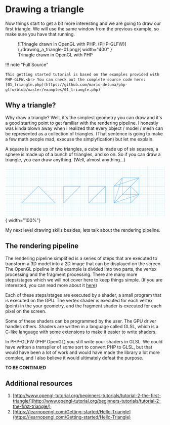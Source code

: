 # Drawing a triangle

Now things start to get a bit more interesting and we are going to draw our first triangle. We will use the same window from the previous example, so make sure you have that running.

<figure markdown>
  ![Trinagle drawn in OpenGL with PHP. (PHP-GLFW)](./drawing_a_triangle-01.png){ width="400" }
  <figcaption>Trinagle drawn in OpenGL with PHP</figcaption>
</figure>

!!! note "Full Source"

    This getting started tutorial is based on the examples provided with PHP-GLFW.<br> You can check out the complete source code here: [01_triangle.php](https://github.com/mario-deluna/php-glfw/blob/master/examples/01_triangle.php)


## Why a triangle?

Why draw a triangle? Well, it's the simplest geometry you can draw and it's a good starting point to get familiar with the rendering pipeline.
I honestly was kinda blown away when i realized that every object / model / mesh can be represented as a collection of triangles. (That sentence is going to make a few math people mad, execuse the simplyfication) but let me explain.

A square is made up of two triangles, a cube is made up of six squares, a sphere is made up of a bunch of triangles, and so on. So if you can draw a triangle, you can draw anything. (Well, almost anything...)

![PHP-GLFW](./drawing_a_triangle-02.png){ width="100%"}

My next level drawing skills besides, lets talk about the rendering pipeline.

## The rendering pipeline

The rendering pipeline simplified is a series of steps that are executed to transform a 3D model into a 2D image that can be displayed on the screen. The OpenGL pipeline in this example is divided into two parts, the vertex processing and the fragment processing. There are many more steps/stages which we will not cover here to keep things simple. (If you are interested, you can read more about it [here](https://www.khronos.org/opengl/wiki/Rendering_Pipeline_Overview))

Each of these steps/stages are executed by a shader, a small program that is executed on the GPU. The vertex shader is executed for each vertex (point) in the your geometry, and the fragment shader is executed for each pixel on the screen.

Some of these shaders can be programmed by the user. The GPU driver handles others. Shaders are written in a language called GLSL, which is a C-like language with some extensions to make it easier to write shaders.

In PHP-GLFW (PHP OpenGL) you still write your shaders in GLSL. We could have written a transpiler of some sort to convert PHP to GLSL, but that would have been a lot of work and would have made the library a lot more complex, and I also believe it would ultimately defeat the purpose. 

**TO BE CONTINUED**

## Additional resources 

 1. [http://www.opengl-tutorial.org/beginners-tutorials/tutorial-2-the-first-triangle/](http://www.opengl-tutorial.org/beginners-tutorials/tutorial-2-the-first-triangle/)
 2. [https://learnopengl.com/Getting-started/Hello-Triangle](https://learnopengl.com/Getting-started/Hello-Triangle)
